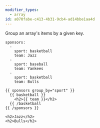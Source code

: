 ```yaml
---
modifier_types:
  - array
id: a070fabe-c413-4b31-9cb4-ad14bbe1aa4d
---
```

Group an array's items by a given key.

```.language-yaml
sponsors:
  -
    sport: basketball
    team: Jazz
  -
    sport: baseball
    team: Yankees
  -
    sport: basketball
    team: Bulls
```

```
{{ sponsors group_by="sport" }}
  {{ basketball }}
    <h2>{{ team }}</h2>
  {{ /basketball
{{ /sponsors }}
```

```.language-output
<h2>Jazz</h2>
<h2>Bulls</h2>
```
